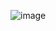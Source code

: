 ![image](https://user-images.githubusercontent.com/94882187/177339786-b5fa1844-e713-4abb-b95c-54306820581d.png)

